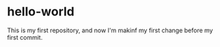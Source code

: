 # hello-world

This is my first repository, and now I'm makinf my first change before my first commit.
